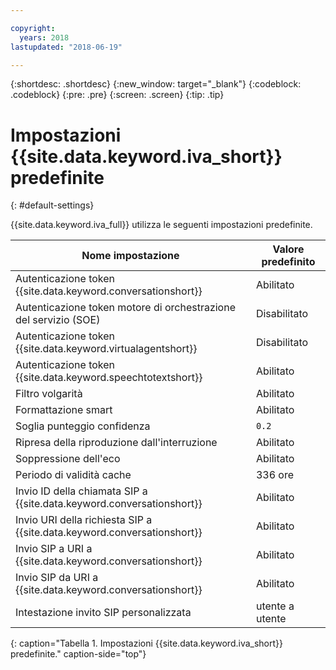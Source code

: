 ```yaml
---

copyright:
  years: 2018
lastupdated: "2018-06-19"

---
```


{:shortdesc: .shortdesc}
{:new_window: target="_blank"}
{:codeblock: .codeblock}
{:pre: .pre}
{:screen: .screen}
{:tip: .tip}


# Impostazioni {{site.data.keyword.iva_short}} predefinite
{: #default-settings}

{{site.data.keyword.iva_full}} utilizza le seguenti impostazioni predefinite.

| Nome impostazione | Valore predefinito |
|------|---------------|
| Autenticazione token {{site.data.keyword.conversationshort}}| Abilitato |
| Autenticazione token motore di orchestrazione del servizio (SOE)| Disabilitato |
| Autenticazione token {{site.data.keyword.virtualagentshort}}| Disabilitato |
| Autenticazione token {{site.data.keyword.speechtotextshort}}| Abilitato |
| Filtro volgarità | Abilitato |
| Formattazione smart | Abilitato |
| Soglia punteggio confidenza | `0.2` |
| Ripresa della riproduzione dall'interruzione | Abilitato |
| Soppressione dell'eco | Abilitato |
| Periodo di validità cache | 336 ore |
| Invio ID della chiamata SIP a {{site.data.keyword.conversationshort}} | Abilitato |
| Invio URI della richiesta SIP a {{site.data.keyword.conversationshort}} | Abilitato |
| Invio SIP a URI a {{site.data.keyword.conversationshort}} | Abilitato |
| Invio SIP da URI a {{site.data.keyword.conversationshort}} | Abilitato |
| Intestazione invito SIP personalizzata | utente a utente |
{: caption="Tabella 1. Impostazioni {{site.data.keyword.iva_short}} predefinite." caption-side="top"}
